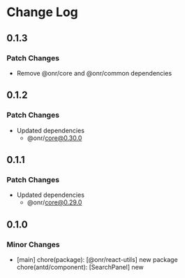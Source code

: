 # Change Log

## 0.1.3

### Patch Changes

- Remove @onr/core and @onr/common dependencies

## 0.1.2

### Patch Changes

- Updated dependencies
  - @onr/core@0.30.0

## 0.1.1

### Patch Changes

- Updated dependencies
  - @onr/core@0.29.0

## 0.1.0

### Minor Changes

- [main] chore(package): [@onr/react-utils] new package
  chore(antd/component): [SearchPanel] new
